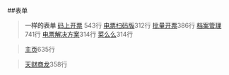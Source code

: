 ##表单
> **一样的表单**
> [码上开票](LP_Page/LP_Page.html) 543行
 [电票扫码版](SM_Page/SM_Page.html)312行
 [批量开票](PL_Page/PL_Page.html)386行
 [档案管理](DA_Page/DA_Page.html)741行
 [电票解决方案](FA_Page/Fa_Page.html)314行
 [菜么么](caimeme/page/mobile/index.html)314行

 > [主页](/index.html)635行

 >[天财商龙](tcsl/products/mendian/index.html)358行
